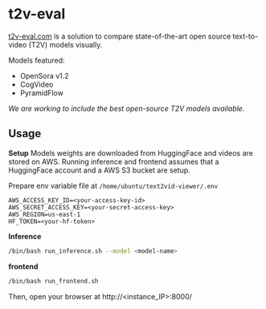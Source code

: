 # t2v-eval

[t2v-eval.com](https://t2v-eval.com) is a solution to compare state-of-the-art open source text-to-video (T2V) models visually.

Models featured:
* OpenSora v1.2
* CogVideo
* PyramidFlow

*We are working to include the best open-source T2V models available.*


## Usage

**Setup**
Models weights are downloaded from HuggingFace and videos are stored on AWS.
Running inference and frontend assumes that a HuggingFace account and a AWS S3 bucket are setup.

Prepare env variable file at `/home/ubuntu/text2vid-viewer/.env`
```
AWS_ACCESS_KEY_ID=<your-access-key-id>
AWS_SECRET_ACCESS_KEY=<your-secret-access-key>
AWS_REGION=us-east-1
HF_TOKEN=<your-hf-token>
```

**Inference**
```bash
/bin/bash run_inference.sh --model <model-name>
```

**frontend**
```bash
/bin/bash run_frontend.sh
```

Then, open your browser at http://<instance_IP>:8000/